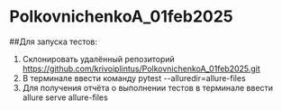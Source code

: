 # PolkovnichenkoA_01feb2025

##Для запуска тестов:
1. Склонировать удалённый репозиторий https://github.com/krivoiplintus/PolkovnichenkoA_01feb2025.git
2. В терминале ввести команду pytest --alluredir=allure-files
3. Для получения отчёта о выполнении тестов в терминале ввести allure serve allure-files